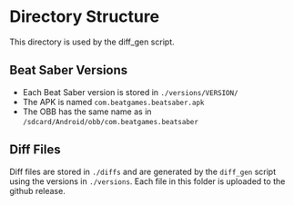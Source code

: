 # Directory Structure
This directory is used by the diff_gen script.

## Beat Saber Versions
- Each Beat Saber version is stored in `./versions/VERSION/`
- The APK is named `com.beatgames.beatsaber.apk`
- The OBB has the same name as in `/sdcard/Android/obb/com.beatgames.beatsaber`

## Diff Files
Diff files are stored in `./diffs` and are generated by the `diff_gen` script using the versions in `./versions`.
Each file in this folder is uploaded to the github release.